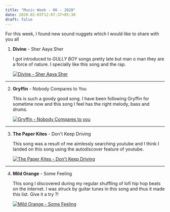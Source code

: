 ```yaml
---
title: "Music Week - 06 - 2020"
date: 2020-02-03T12:07:37+05:30
draft: false
---
```


For this week, I found new sound nuggets which I would like to share with you all


1. **Divine** - Sher Aaya Sher

   I got introduced to _GULLY BOY_ songs pretty late but man o man they are a force of nature. I specially like this song and the rap.


   [![Divine - Sher Aaya Sher](https://img.youtube.com/vi/M81wneSjQbA/maxresdefault.jpg)](https://www.youtube.com/watch?v=M81wneSjQbA)

---

2. **Gryffin** - Nobody Compares to You

   This is such a goody good song. I have been following Gryffin for sometime now and this song I feel has the right melody, bass and drums.


   [![Gryffin - Nobody Compares to you](https://img.youtube.com/vi/QjihRb2E-YA/maxresdefault.jpg)](https://www.youtube.com/watch?v=QjihRb2E-YA)

---

3. **The Paper Kites** - Don't Keep Driving

   This song was a result of me aimlessly searching youtube and I think I landed on this song using the autodiscover feature of youtube.

   [![The Paper Kites - Don't Keep Driving](https://img.youtube.com/vi/aROa_qE2FLM/maxresdefault.jpg)](https://www.youtube.com/watch?v=aROa_qE2FLM)

---

4. **Mild Orange** - Some Feeling

   This song I discovered during my regular shuffling of lofi hip hop beats on the internet. I was struck by guitar tunes in this song and thus it made this list. Give it a try ?!

   [![Mild Orange - Some Feeling](https://img.youtube.com/vi/6I44IYGyB_4/maxresdefault.jpg)](https://www.youtube.com/watch?v=6I44IYGyB_4)
